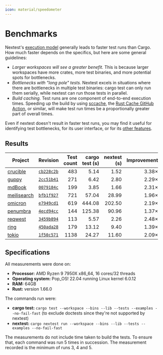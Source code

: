 ```yaml
---
icon: material/speedometer
---
```


# Benchmarks

Nextest's [execution model](../design/how-it-works.md) generally leads to faster test runs than Cargo. How much faster depends on the specifics, but here are some general guidelines:

- _Larger workspaces will see a greater benefit._ This is because larger workspaces have more crates, more test binaries, and more potential spots for bottlenecks.
- _Bottlenecks with "long pole" tests._ Nextest excels in situations where there are bottlenecks in multiple test binaries: cargo test can only run them serially, while nextest can run those tests in parallel.
- _Build caching._ Test runs are one component of end-to-end execution times. Speeding up the build by using [sccache](https://github.com/mozilla/sccache), the [Rust Cache GitHub Action](https://github.com/marketplace/actions/rust-cache), or similar, will make test run times be a proportionally greater part of overall times.

Even if nextest doesn't result in faster test runs, you may find it useful for identifying test bottlenecks, for its user interface, or for its [other features](../../index.md#features).

## Results

| Project       | Revision     | Test count | cargo test (s) | nextest (s) | Improvement |
| ------------- | ------------ | ---------: | -------------: | ----------: | ----------: |
| [crucible]    | [`cb228c2b`] |        483 |           5.14 |        1.52 |       3.38× |
| [guppy]       | [`2cc51b41`] |        271 |           6.42 |        2.80 |       2.29× |
| [mdBook]      | [`0079184c`] |        199 |           3.85 |        1.66 |       2.31× |
| [meilisearch] | [`bfb1f927`] |        721 |          57.04 |       28.99 |       1.96× |
| [omicron]     | [`e7949cd1`] |        619 |         444.08 |      202.50 |       2.19× |
| [penumbra]    | [`4ecd94cc`] |        144 |         125.38 |       90.96 |       1.37× |
| [reqwest]     | [`3459b894`] |        113 |           5.57 |        2.26 |       2.48× |
| [ring]        | [`450ada28`] |        179 |          13.12 |        9.40 |       1.39× |
| [tokio]       | [`1f50c571`] |       1138 |          24.27 |       11.60 |       2.09× |

[crucible]: https://github.com/oxidecomputer/crucible
[`cb228c2b`]: https://github.com/oxidecomputer/crucible/commit/cb228c2b0c29ac2acdea730b149cc70d41effcbf
[guppy]: https://github.com/guppy-rs/guppy
[`2cc51b41`]: https://github.com/guppy-rs/guppy/commit/2cc51b411fe7fec9df6d5f459d5ebb51ba357b9a
[mdbook]: https://github.com/rust-lang/mdBook
[`0079184c`]: https://github.com/rust-lang/mdBook/commit/0079184c16de0916b82e5b3785963f3ef3f505ff
[meilisearch]: https://github.com/meilisearch/meilisearch
[`bfb1f927`]: https://github.com/meilisearch/meilisearch/commit/bfb1f9279bc5648bc9b90109f92e91cb259c288a
[omicron]: https://github.com/oxidecomputer/omicron
[`e7949cd1`]: https://github.com/oxidecomputer/omicron/commit/e7949cd15e775d326ada59c23c933c1714784a31
[penumbra]: https://github.com/penumbra-zone/penumbra
[`4ecd94cc`]: https://github.com/penumbra-zone/penumbra/commit/4ecd94cce2d41427cc8d89693d745448e5253265
[reqwest]: https://github.com/seanmonstar/reqwest
[`3459b894`]: https://github.com/seanmonstar/reqwest/commit/3459b89488e293eaed9f3c413155e2dff3018093
[ring]: https://github.com/briansmith/ring
[`450ada28`]: https://github.com/briansmith/ring/commit/450ada288f1805795140097ec96396b890bcf722
[tokio]: https://github.com/tokio-rs/tokio
[`1f50c571`]: https://github.com/tokio-rs/tokio/commit/e7a0da60cd997f10b33f32c4763c8ecef01144f8

## Specifications

All measurements were done on:

- **Processor:** AMD Ryzen 9 7950X x86_64, 16 cores/32 threads
- **Operating system:** Pop_OS! 22.04 running Linux kernel 6.0.12
- **RAM:** 64GB
- **Rust:** version 1.66.0

The commands run were:

- **cargo test:** `cargo test --workspace --bins --lib --tests --examples --no-fail-fast` (to exclude doctests since they're not supported by nextest)
- **nextest:** `cargo nextest run --workspace --bins --lib --tests --examples --no-fail-fast`

The measurements do not include time taken to build the tests. To ensure that, each command was run 5 times in succession. The measurement recorded is the minimum of runs 3, 4 and 5.
